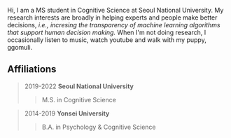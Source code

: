 Hi, I am a MS student in Cognitive Science at Seoul National University. My research interests are broadly in helping experts and people make better decisions, *i.e., incresing the transparency of machine learning algorithms that support human decision making.* When I'm not doing research, I occasionally listen to music, watch youtube and walk with my puppy, ggomuli. 

## Affiliations 
> 2019-2022 **Seoul National University**
>	> M.S. in Cognitive Science

> 2014-2019 **Yonsei University**
>	> B.A. in Psychology & Cognitive Science



<!---
YeaeunGong/YeaeunGong is a ✨ special ✨ repository because its `README.md` (this file) appears on your GitHub profile.
You can click the Preview link to take a look at your changes.
--->
